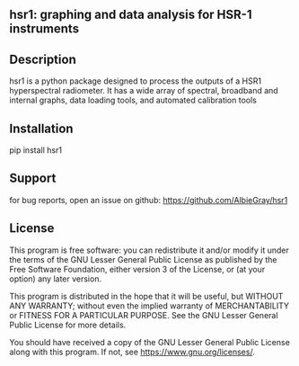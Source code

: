 ## hsr1: graphing and data analysis for HSR-1 instruments

## Description
hsr1 is a python package designed to process the outputs of a HSR1 hyperspectral radiometer. It has a wide array of spectral, broadband and internal graphs, data loading tools, and automated calibration tools

## Installation
pip install hsr1

## Support
for bug reports, open an issue on github: https://github.com/AlbieGray/hsr1

## License
This program is free software: you can redistribute it and/or modify it under the terms of the GNU Lesser General Public License as published by the Free Software Foundation, either version 3 of the License, or (at your option) any later version.

This program is distributed in the hope that it will be useful, but WITHOUT ANY WARRANTY; without even the implied warranty of MERCHANTABILITY or FITNESS FOR A PARTICULAR PURPOSE. See the GNU Lesser General Public License for more details.

You should have received a copy of the GNU Lesser General Public License along with this program. If not, see <https://www.gnu.org/licenses/>.
